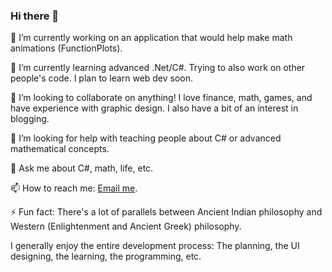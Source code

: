 ### Hi there 👋

<!--
**osamakawish/osamakawish** is a ✨ _special_ ✨ repository because its `README.md` (this file) appears on your GitHub profile. -->

🔭 I’m currently working on an application that would help make math animations (FunctionPlots).

🌱 I’m currently learning advanced .Net/C#. Trying to also work on other people's code. I plan to learn web dev soon.

👯 I’m looking to collaborate on anything! I love finance, math, games, and have experience with graphic design. I also have a bit of an interest in blogging.

🤔 I’m looking for help with teaching people about C# or advanced mathematical concepts. 

💬 Ask me about C#, math, life, etc.

📫 How to reach me: [Email me](mailto:osamakawish@gmail.com).

⚡ Fun fact: There's a lot of parallels between Ancient Indian philosophy and Western (Enlightenment and Ancient Greek) philosophy.

I generally enjoy the entire development process: The planning, the UI designing, the learning, the programming, etc. 
